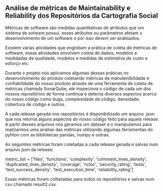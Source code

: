 ## Análise de métricas de Maintainability e Reliability dos Repositórios da Cartografia Social

Métricas de software são medidas quantitativas de atributos que um sistema de sotware possui, esses atributos ou parâmetros afetam  o desenvolvimento de um software o por isso devem ser análisados. 

Existem várias atividades que englobam a prática de coleta de metricas de software, essas atividades envolvem coleta de dados, modelos e medidadas de qualidade, modelos e medidas de estimativa de custo e esforço etc.

Durante o projeto nós aplicamos algumas dessas práticas no desenvolvimento do produto coletando métricas de manutenibilidade e confiabilidade do nosso produto através de uma ferramenta de coleta de métricas chamada SonarQube, ele inspeciona o código de cada um dos nossos repositórios de forma contínua e detecta diversos aspectos acerca do nosso código como bugs, complexidade de código, densidade, cobertura de código e outros.

A cada release gerada nos repositórios é disponibilizado um arquivo .json que nos retorna alguns aspectos do nosso código feito para aquela release. A partir desses arquivos nós geramos um dataset e o manipulamos para realizarmos uma análise das métricas utilizando algumas ferramentas do pyhton com as bibliotecas pandas, numpy e outras.

As seguintes métricas foram coletadas a cada release gerada e salvas num arquivo json da release:

metric_list = ['files',
               'functions',
               'complexity',
               'comment_lines_density',
               'duplicated_lines_density',
               'coverage',
               'ncloc',
               'security_rating',
               'tests',
               'test_success_density',
               'test_execution_time',
               'reliability_rating']

Essas métricas foram colhetadas para todos os repositórios e salvas num csv chamado result2.csv.

